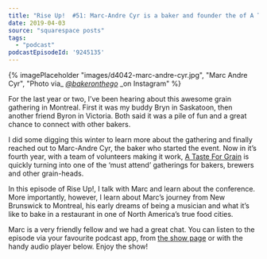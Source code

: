 ```yaml
---
title: "Rise Up!  #51: Marc-Andre Cyr is a baker and founder the of A Taste For Grain gathering in Montreal"
date: 2019-04-03
source: "squarespace posts"
tags: 
  - "podcast"
podcastEpisodeId: '9245135'
---
```


{% imagePlaceholder "images/d4042-marc-andre-cyr.jpg", "Marc Andre Cyr", "Photo via_ [_@bakeronthego_](https://instagram.com/bakeronthego) _on Instagram" %}
 

For the last year or two, I’ve been hearing about this awesome grain gathering in Montreal. First it was my buddy Bryn in Saskatoon, then another friend Byron in Victoria. Both said it was a pile of fun and a great chance to connect with other bakers.

I did some digging this winter to learn more about the gathering and finally reached out to Marc-Andre Cyr, the baker who started the event. Now in it’s fourth year, with a team of volunteers making it work, [A Taste For Grain](https://atasteforgrain.ca/) is quickly turning into one of the ‘must attend’ gatherings for bakers, brewers and other grain-heads.

In this episode of Rise Up!, I talk with Marc and learn about the conference. More importantly, however, I learn about Marc’s journey from New Brunswick to Montreal, his early dreams of being a musician and what it’s like to bake in a restaurant in one of North America’s true food cities.

Marc is a very friendly fellow and we had a great chat. You can listen to the episode via your favourite podcast app, from [the show page](http://riseuppod.com/) or with the handy audio player below. Enjoy the show!


